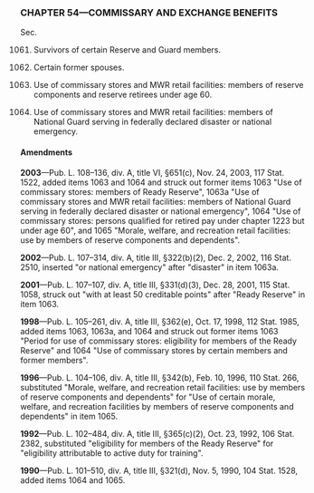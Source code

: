 ### **CHAPTER 54—COMMISSARY AND EXCHANGE BENEFITS** ###

Sec.

1061. Survivors of certain Reserve and Guard members.

1062. Certain former spouses.

1063. Use of commissary stores and MWR retail facilities: members of reserve components and reserve retirees under age 60.

1064. Use of commissary stores and MWR retail facilities: members of National Guard serving in federally declared disaster or national emergency.

#### Amendments ####

**2003**—Pub. L. 108–136, div. A, title VI, §651(c), Nov. 24, 2003, 117 Stat. 1522, added items 1063 and 1064 and struck out former items 1063 "Use of commissary stores: members of Ready Reserve", 1063a "Use of commissary stores and MWR retail facilities: members of National Guard serving in federally declared disaster or national emergency", 1064 "Use of commissary stores: persons qualified for retired pay under chapter 1223 but under age 60", and 1065 "Morale, welfare, and recreation retail facilities: use by members of reserve components and dependents".

**2002**—Pub. L. 107–314, div. A, title III, §322(b)(2), Dec. 2, 2002, 116 Stat. 2510, inserted "or national emergency" after "disaster" in item 1063a.

**2001**—Pub. L. 107–107, div. A, title III, §331(d)(3), Dec. 28, 2001, 115 Stat. 1058, struck out "with at least 50 creditable points" after "Ready Reserve" in item 1063.

**1998**—Pub. L. 105–261, div. A, title III, §362(e), Oct. 17, 1998, 112 Stat. 1985, added items 1063, 1063a, and 1064 and struck out former items 1063 "Period for use of commissary stores: eligibility for members of the Ready Reserve" and 1064 "Use of commissary stores by certain members and former members".

**1996**—Pub. L. 104–106, div. A, title III, §342(b), Feb. 10, 1996, 110 Stat. 266, substituted "Morale, welfare, and recreation retail facilities: use by members of reserve components and dependents" for "Use of certain morale, welfare, and recreation facilities by members of reserve components and dependents" in item 1065.

**1992**—Pub. L. 102–484, div. A, title III, §365(c)(2), Oct. 23, 1992, 106 Stat. 2382, substituted "eligibility for members of the Ready Reserve" for "eligibility attributable to active duty for training".

**1990**—Pub. L. 101–510, div. A, title III, §321(d), Nov. 5, 1990, 104 Stat. 1528, added items 1064 and 1065.